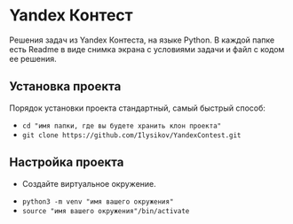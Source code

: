 Yandex Контест
==============

Решения задач из Yandex Контеста, на языке Python. 
В каждой папке есть Readme в виде снимка экрана с условиями задачи и файл с кодом ее решения.

Установка проекта
-----------------
Порядок установки проекта стандартный, самый быстрый способ:
- `cd "имя папки, где вы будете хранить клон проекта"`
- `git clone https://github.com/Ilysikov/YandexContest.git`

Настройка проекта
------------------
* Создайте виртуальное окружение. 
- `python3 -m venv "имя вашего окружения"`
- `source "имя вашего окружения"/bin/activate`